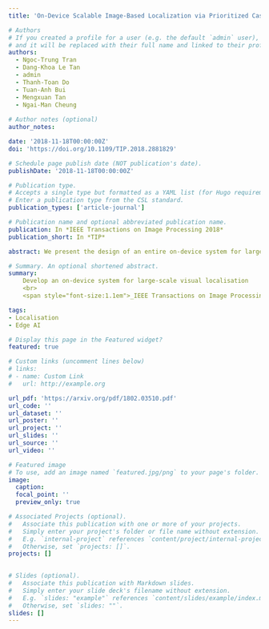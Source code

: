 ```yaml
---
title: 'On-Device Scalable Image-Based Localization via Prioritized Cascade Search and Fast One-Many RANSAC'

# Authors
# If you created a profile for a user (e.g. the default `admin` user), write the username (folder name) here
# and it will be replaced with their full name and linked to their profile.
authors:
  - Ngoc-Trung Tran
  - Dang-Khoa Le Tan
  - admin
  - Thanh-Toan Do
  - Tuan-Anh Bui
  - Mengxuan Tan
  - Ngai-Man Cheung
  
# Author notes (optional)
author_notes:

date: '2018-11-18T00:00:00Z'
doi: 'https://doi.org/10.1109/TIP.2018.2881829'

# Schedule page publish date (NOT publication's date).
publishDate: '2018-11-18T00:00:00Z'

# Publication type.
# Accepts a single type but formatted as a YAML list (for Hugo requirements).
# Enter a publication type from the CSL standard.
publication_types: ['article-journal']

# Publication name and optional abbreviated publication name.
publication: In *IEEE Transactions on Image Processing 2018*
publication_short: In *TIP*

abstract: We present the design of an entire on-device system for large-scale urban localization using images. The proposed design integrates compact image retrieval and 2D–3D correspondence search to estimate the location in extensive city regions. Our design is GPS agnostic and does not require network connection. In order to overcome the resource constraints of mobile devices, we propose a system design that leverages the scalability advantage of image retrieval and accuracy of 3D model-based localization. Furthermore, we propose a new hashing-based cascade search for fast computation of 2D–3D correspondences. In addition, we propose a new one-many RANSAC for accurate pose estimation. The new one-many RANSAC addresses the challenge of repetitive building structures (e.g. windows and balconies) in urban localization. Extensive experiments demonstrate that our 2D–3D correspondence search achieves the state-of-the-art localization accuracy on multiple benchmark datasets. Furthermore, our experiments on a large Google street view image dataset show the potential of large-scale localization entirely on a typical mobile device.

# Summary. An optional shortened abstract.
summary: 
    Develop an on-device system for large-scale visual localisation
    <br>
    <span style="font-size:1.1em">_IEEE Transactions on Image Processing 2018_</span>.

tags: 
- Localisation
- Edge AI

# Display this page in the Featured widget?
featured: true

# Custom links (uncomment lines below)
# links:
# - name: Custom Link
#   url: http://example.org

url_pdf: 'https://arxiv.org/pdf/1802.03510.pdf'
url_code: ''
url_dataset: ''
url_poster: ''
url_project: ''
url_slides: ''
url_source: ''
url_video: ''

# Featured image
# To use, add an image named `featured.jpg/png` to your page's folder.
image:
  caption: 
  focal_point: ''
  preview_only: true

# Associated Projects (optional).
#   Associate this publication with one or more of your projects.
#   Simply enter your project's folder or file name without extension.
#   E.g. `internal-project` references `content/project/internal-project/index.md`.
#   Otherwise, set `projects: []`.
projects: []
  

# Slides (optional).
#   Associate this publication with Markdown slides.
#   Simply enter your slide deck's filename without extension.
#   E.g. `slides: "example"` references `content/slides/example/index.md`.
#   Otherwise, set `slides: ""`.
slides: []
---
```

